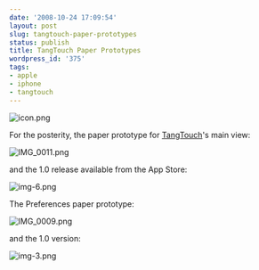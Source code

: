 ```yaml
---
date: '2008-10-24 17:09:54'
layout: post
slug: tangtouch-paper-prototypes
status: publish
title: TangTouch Paper Prototypes
wordpress_id: '375'
tags:
- apple
- iphone
- tangtouch
---
```


![icon.png](http://jmesnil.net/weblog/wp-content/uploads/2008/10/icon1.png)

For the posterity, the paper prototype for [TangTouch][tangtouch]'s main view:

![IMG_0011.png](http://jmesnil.net/weblog/wp-content/uploads/2008/10/img-00111.png)

and the 1.0 release available from the App Store:

![img-6.png](http://jmesnil.net/weblog/wp-content/uploads/2008/10/img-6.png)

The Preferences paper prototype:

![IMG_0009.png](http://jmesnil.net/weblog/wp-content/uploads/2008/10/img-00091.png)

and the 1.0 version:

![img-3.png](http://jmesnil.net/weblog/wp-content/uploads/2008/10/img-3.png)

[tangtouch]: http://iphone.jmesnil.net/tangtouch.html
